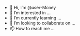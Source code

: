 - 👋 Hi, I’m @user-Money
- 👀 I’m interested in ...
- 🌱 I’m currently learning ...
- 💞️ I’m looking to collaborate on ...
- 📫 How to reach me ...

<!---
user-Money/user-Money is a ✨ special ✨ repository because its `README.md` (this file) appears on your GitHub profile.
You can click the Preview link to take a look at your changes.
--->
